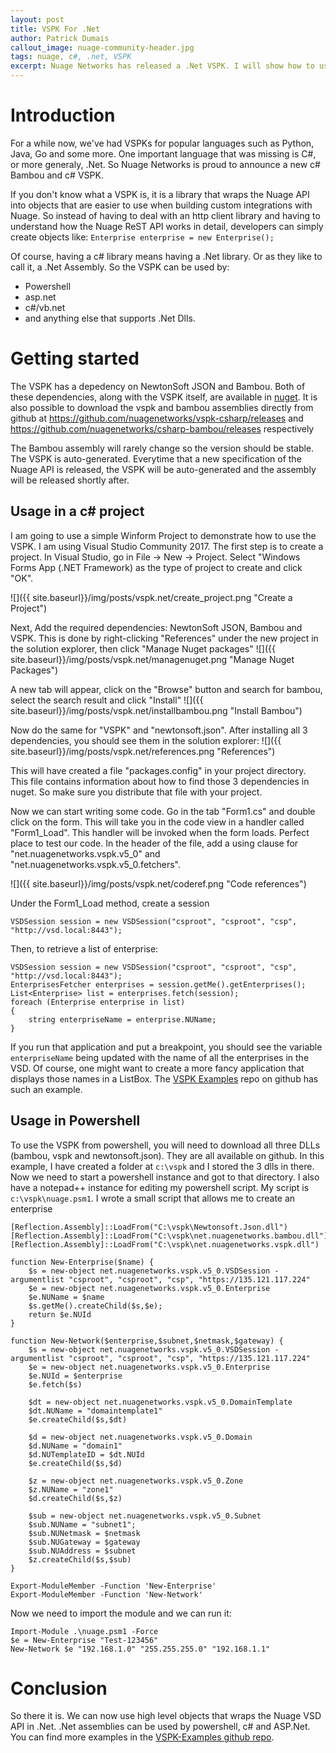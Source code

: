 ```yaml
---
layout: post
title: VSPK For .Net
author: Patrick Dumais
callout_image: nuage-community-header.jpg
tags: nuage, c#, .net, VSPK
excerpt: Nuage Networks has released a .Net VSPK. I will show how to use it with powershell and c#
---
```



# Introduction

For a while now, we've had VSPKs for popular languages such as Python, Java, Go and some more. 
One important language that was missing is C#, or more generaly, .Net. So Nuage Networks is proud to 
announce a new c# Bambou and c# VSPK. 

If you don't know what a VSPK is, it is a library that wraps the Nuage API into objects that are easier to use when building
custom integrations with Nuage. So instead of having to deal with an http client library and having to understand how the 
Nuage ReST API works in detail, developers can simply create objects like: `Enterprise enterprise = new Enterprise();`

Of course, having a c# library means having a .Net library. Or as they like to call it, a .Net Assembly. So the VSPK can be used by:

  * Powershell
  * asp.net
  * c#/vb.net
  * and anything else that supports .Net Dlls.

# Getting started
The VSPK has a depedency on NewtonSoft JSON and Bambou. Both of these dependencies, along with the VSPK itself, are 
available in [nuget](https://www.nuget.org/). It is also possible to download the vspk and bambou assemblies directly from github
at <https://github.com/nuagenetworks/vspk-csharp/releases> and <https://github.com/nuagenetworks/csharp-bambou/releases> respectively

The Bambou assembly will rarely change so the version should be stable. The VSPK is auto-generated. Everytime that a new 
specification of the Nuage API is released, the VSPK will be auto-generated and the assembly will be released shortly after.

## Usage in a c# project
I am going to use a simple Winform Project to demonstrate how to use the VSPK. I am using Visual Studio Community 2017.
The first step is to create a project. In Visual Studio, go in File -> New -> Project. Select "Windows Forms App (.NET Framework)
as the type of project to create and click "OK".

![]({{ site.baseurl}}/img/posts/vspk.net/create_project.png "Create a Project")

Next, Add the required dependencies: NewtonSoft JSON, Bambou and VSPK. This is done by right-clicking "References" under the new
project in the solution explorer, then click "Manage Nuget packages"
![]({{ site.baseurl}}/img/posts/vspk.net/managenuget.png "Manage Nuget Packages")

A new tab will appear, click on the "Browse" button and search for bambou, select the search result and click "Install"
![]({{ site.baseurl}}/img/posts/vspk.net/installbambou.png "Install Bambou")

Now do the same for "VSPK" and "newtonsoft.json". After installing all 3 dependencies, you should see them in the 
solution explorer:
![]({{ site.baseurl}}/img/posts/vspk.net/references.png "References")

This will have created a file "packages.config" in your project directory. This file contains information about how to find
those 3 dependencies in nuget. So make sure you distribute that file with your project.

Now we can start writing some code. Go in the tab "Form1.cs" and double click on the form. This will take you in the code view
in a handler called "Form1_Load". This handler will be invoked when the form loads. Perfect place to test our code. In the 
header of the file, add a using clause for "net.nuagenetworks.vspk.v5_0" and "net.nuagenetworks.vspk.v5_0.fetchers".

![]({{ site.baseurl}}/img/posts/vspk.net/coderef.png "Code references")

Under the Form1_Load method, create a session
```
VSDSession session = new VSDSession("csproot", "csproot", "csp", "http://vsd.local:8443");
```

Then, to retrieve a list of enterprise:
```
VSDSession session = new VSDSession("csproot", "csproot", "csp", "http://vsd.local:8443");
EnterprisesFetcher enterprises = session.getMe().getEnterprises();
List<Enterprise> list = enterprises.fetch(session);
foreach (Enterprise enterprise in list)
{
    string enterpriseName = enterprise.NUName;
}
```

If you run that application and put a breakpoint, you should see the variable `enterpriseName` being updated with the
name of all the enterprises in the VSD. Of course, one might want to create a more fancy application that displays 
those names in a ListBox. The [VSPK Examples](https://github.com/nuagenetworks/vspk-examples) repo on github has such an example.

## Usage in Powershell
To use the VSPK from powershell, you will need to download all three DLLs (bambou, vspk and newtonsoft.json). They are all
available on github. In this example, I have created a folder at `c:\vspk` and I stored the 3 dlls in there. Now we need
to start a powershell instance and got to that directory. I also have a notepad++ instance for editing my powershell script.
My script is `c:\vspk\nuage.psm1`. I wrote a small script that allows me to create an enterprise

```
[Reflection.Assembly]::LoadFrom("C:\vspk\Newtonsoft.Json.dll")
[Reflection.Assembly]::LoadFrom("C:\vspk\net.nuagenetworks.bambou.dll")
[Reflection.Assembly]::LoadFrom("C:\vspk\net.nuagenetworks.vspk.dll")

function New-Enterprise($name) {
    $s = new-object net.nuagenetworks.vspk.v5_0.VSDSession -argumentlist "csproot", "csproot", "csp", "https://135.121.117.224"
    $e = new-object net.nuagenetworks.vspk.v5_0.Enterprise
    $e.NUName = $name
    $s.getMe().createChild($s,$e);
    return $e.NUId
}

function New-Network($enterprise,$subnet,$netmask,$gateway) {
    $s = new-object net.nuagenetworks.vspk.v5_0.VSDSession -argumentlist "csproot", "csproot", "csp", "https://135.121.117.224"
    $e = new-object net.nuagenetworks.vspk.v5_0.Enterprise
    $e.NUId = $enterprise
    $e.fetch($s)
    
    $dt = new-object net.nuagenetworks.vspk.v5_0.DomainTemplate
    $dt.NUName = "domaintemplate1"
    $e.createChild($s,$dt)

    $d = new-object net.nuagenetworks.vspk.v5_0.Domain
    $d.NUName = "domain1"
    $d.NUTemplateID = $dt.NUId
    $e.createChild($s,$d)

    $z = new-object net.nuagenetworks.vspk.v5_0.Zone
    $z.NUName = "zone1"
    $d.createChild($s,$z)

    $sub = new-object net.nuagenetworks.vspk.v5_0.Subnet
    $sub.NUName = "subnet1";
    $sub.NUNetmask = $netmask
    $sub.NUGateway = $gateway
    $sub.NUAddress = $subnet
    $z.createChild($s,$sub)
}

Export-ModuleMember -Function 'New-Enterprise'
Export-ModuleMember -Function 'New-Network'
```

Now we need to import the module and we can run it:
```
Import-Module .\nuage.psm1 -Force
$e = New-Enterprise "Test-123456"
New-Network $e "192.168.1.0" "255.255.255.0" "192.168.1.1"
```

# Conclusion
So there it is. We can now use high level objects that wraps the Nuage VSD API in .Net. 
.Net assemblies can be used by powershell, c# and ASP.Net. You can find more examples in 
the [VSPK-Examples github repo](https://github.com/nuagenetworks/vspk-examples).
    

